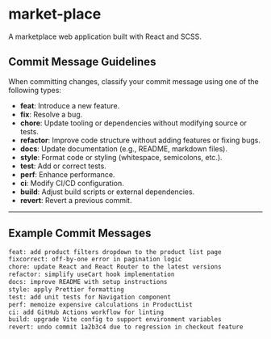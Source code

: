 # market-place

A marketplace web application built with React and SCSS.

## Commit Message Guidelines

When committing changes, classify your commit message using one of the following types:

- **feat**: Introduce a new feature.  
- **fix**: Resolve a bug.  
- **chore**: Update tooling or dependencies without modifying source or tests.  
- **refactor**: Improve code structure without adding features or fixing bugs.  
- **docs**: Update documentation (e.g., README, markdown files).  
- **style**: Format code or styling (whitespace, semicolons, etc.).  
- **test**: Add or correct tests.  
- **perf**: Enhance performance.  
- **ci**: Modify CI/CD configuration.  
- **build**: Adjust build scripts or external dependencies.  
- **revert**: Revert a previous commit.

---

## Example Commit Messages

```bash
feat: add product filters dropdown to the product list page  
fixcorrect: off-by-one error in pagination logic  
chore: update React and React Router to the latest versions  
refactor: simplify useCart hook implementation  
docs: improve README with setup instructions  
style: apply Prettier formatting  
test: add unit tests for Navigation component  
perf: memoize expensive calculations in ProductList  
ci: add GitHub Actions workflow for linting  
build: upgrade Vite config to support environment variables  
revert: undo commit 1a2b3c4 due to regression in checkout feature  
